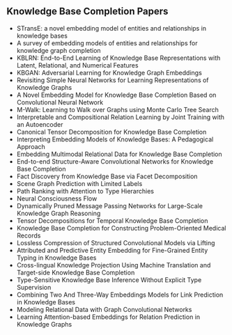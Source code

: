 <h2> Knowledge Base Completion Papers </h2>

<ul>

                             

 <li><a target="_blank" href="https://github.com/manjunath5496/Knowledge-Base-Completion-Papers/blob/master/kvc(1).pdf" style="text-decoration:none;">STransE: a novel embedding model of entities and relationships in knowledge bases</a></li>

 <li><a target="_blank" href="https://github.com/manjunath5496/Knowledge-Base-Completion-Papers/blob/master/kvc(2).pdf" style="text-decoration:none;">A survey of embedding models of entities and relationships for knowledge graph completion</a></li>

<li><a target="_blank" href="https://github.com/manjunath5496/Knowledge-Base-Completion-Papers/blob/master/kvc(3).pdf" style="text-decoration:none;">KBLRN: End-to-End Learning of Knowledge Base Representations with Latent, Relational, and Numerical Features</a></li>
 <li><a target="_blank" href="https://github.com/manjunath5496/Knowledge-Base-Completion-Papers/blob/master/kvc(4).pdf" style="text-decoration:none;">KBGAN: Adversarial Learning for Knowledge Graph Embeddings</a></li>                              




<li><a target="_blank" href="https://github.com/manjunath5496/Knowledge-Base-Completion-Papers/blob/master/kvc(5).pdf" style="text-decoration:none;">Revisiting Simple Neural Networks for Learning Representations of Knowledge Graphs</a></li>
<li><a target="_blank" href="https://github.com/manjunath5496/Knowledge-Base-Completion-Papers/blob/master/kvc(6).pdf" style="text-decoration:none;">A Novel Embedding Model for Knowledge Base Completion Based on Convolutional Neural Network</a></li>
 <li><a target="_blank" href="https://github.com/manjunath5496/Knowledge-Base-Completion-Papers/blob/master/kvc(7).pdf" style="text-decoration:none;">M-Walk: Learning to Walk over Graphs using Monte Carlo Tree Search</a></li>

 <li><a target="_blank" href="https://github.com/manjunath5496/Knowledge-Base-Completion-Papers/blob/master/kvc(8).pdf" style="text-decoration:none;"> Interpretable and Compositional Relation Learning by Joint Training with an Autoencoder </a></li>
   <li><a target="_blank" href="https://github.com/manjunath5496/Knowledge-Base-Completion-Papers/blob/master/kvc(9).pdf" style="text-decoration:none;">Canonical Tensor Decomposition for Knowledge Base Completion</a></li>
  
   
 <li><a target="_blank" href="https://github.com/manjunath5496/Knowledge-Base-Completion-Papers/blob/master/kvc(10).pdf" style="text-decoration:none;">Interpreting Embedding Models of Knowledge Bases: A Pedagogical Approach</a></li>                              
<li><a target="_blank" href="https://github.com/manjunath5496/Knowledge-Base-Completion-Papers/blob/master/kvc(11).pdf" style="text-decoration:none;">Embedding Multimodal Relational Data for Knowledge Base Completion</a></li>
<li><a target="_blank" href="https://github.com/manjunath5496/Knowledge-Base-Completion-Papers/blob/master/kvc(12).pdf" style="text-decoration:none;">End-to-end Structure-Aware Convolutional Networks for Knowledge Base Completion</a></li>
<li><a target="_blank" href="https://github.com/manjunath5496/Knowledge-Base-Completion-Papers/blob/master/kvc(13).pdf" style="text-decoration:none;">Fact Discovery from Knowledge Base via Facet Decomposition</a></li>

<li><a target="_blank" href="https://github.com/manjunath5496/Knowledge-Base-Completion-Papers/blob/master/kvc(14).pdf" style="text-decoration:none;">Scene Graph Prediction with Limited Labels</a></li>
                              
<li><a target="_blank" href="https://github.com/manjunath5496/Knowledge-Base-Completion-Papers/blob/master/kvc(15).pdf" style="text-decoration:none;">Path Ranking with Attention to Type Hierarchies</a></li>

<li><a target="_blank" href="https://github.com/manjunath5496/Knowledge-Base-Completion-Papers/blob/master/kvc(16).pdf" style="text-decoration:none;">Neural Consciousness Flow</a></li>

  <li><a target="_blank" href="https://github.com/manjunath5496/Knowledge-Base-Completion-Papers/blob/master/kvc(17).pdf" style="text-decoration:none;">Dynamically Pruned Message Passing Networks for Large-Scale Knowledge Graph Reasoning</a></li>   
  
<li><a target="_blank" href="https://github.com/manjunath5496/Knowledge-Base-Completion-Papers/blob/master/kvc(18).pdf" style="text-decoration:none;">Tensor Decompositions for Temporal Knowledge Base Completion </a></li> 

  
<li><a target="_blank" href="https://github.com/manjunath5496/Knowledge-Base-Completion-Papers/blob/master/kvc(19).pdf" style="text-decoration:none;">Knowledge Base Completion for Constructing Problem-Oriented Medical Records</a></li> 

<li><a target="_blank" href="https://github.com/manjunath5496/Knowledge-Base-Completion-Papers/blob/master/kvc(20).pdf" style="text-decoration:none;">Lossless Compression of Structured Convolutional Models via Lifting</a></li>

<li><a target="_blank" href="https://github.com/manjunath5496/Knowledge-Base-Completion-Papers/blob/master/kvc(21).pdf" style="text-decoration:none;">Attributed and Predictive Entity Embedding for Fine-Grained Entity Typing in Knowledge Bases</a></li>
<li><a target="_blank" href="https://github.com/manjunath5496/Knowledge-Base-Completion-Papers/blob/master/kvc(22).pdf" style="text-decoration:none;">Cross-lingual Knowledge Projection Using Machine Translation and Target-side Knowledge Base Completion</a></li> 
 
 
 
 
 
 <li><a target="_blank" href="https://github.com/manjunath5496/Knowledge-Base-Completion-Papers/blob/master/kvc(23).pdf" style="text-decoration:none;">Type-Sensitive Knowledge Base Inference Without Explicit Type Supervision</a></li> 
 

   <li><a target="_blank" href="https://github.com/manjunath5496/Knowledge-Base-Completion-Papers/blob/master/kvc(24).pdf" style="text-decoration:none;">Combining Two And Three-Way Embeddings Models for Link Prediction in Knowledge Bases</a></li>
 
   <li><a target="_blank" href="https://github.com/manjunath5496/Knowledge-Base-Completion-Papers/blob/master/kvc(25).pdf" style="text-decoration:none;">Modeling Relational Data with Graph Convolutional Networks</a></li>                              
 <li><a target="_blank" href="https://github.com/manjunath5496/Knowledge-Base-Completion-Papers/blob/master/kvc(26).pdf" style="text-decoration:none;">Learning Attention-based Embeddings for Relation Prediction in Knowledge Graphs</a></li>
 
 </ul>
